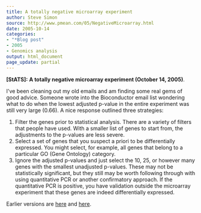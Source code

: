 ```yaml
---
title: A totally negative microarray experiment
author: Steve Simon
source: http://www.pmean.com/05/NegativeMicroarray.html
date: 2005-10-14
categories:
- "*Blog post"
- 2005
- Genomics analysis
output: html_document
page_update: partial
---
```

**[StATS]:** **A totally negative microarray
experiment (October 14, 2005)**.

I've been cleaning out my old emails and am finding some real gems of
good advice. Someone wrote into the Bioconductor email list wondering
what to do when the lowest adjusted p-value in the entire experiment was
still very large (0.66). A nice response outlined three strategies:

1.  Filter the genes prior to statistical analysis. There are a variety
    of filters that people have used. With a smaller list of genes to
    start from, the adjustments to the p-values are less severe.
2.  Select a set of genes that you suspect a priori to be differentially
    expressed. You might select, for example, all genes that belong to a
    particular GO (Gene Ontology) category.
3.  Ignore the adjusted p-values and just select the 10, 25, or however
    many genes with the smallest unadjusted p-values. These may not be
    statistically significant, but they still may be worth following
    through with using quantitative PCR or another confirmatory
    approach. If the quantitative PCR is positive, you have validation
    outside the microarray experiment that these genes are indeed
    differentially expressed.

Earlier versions are [here][sim1] and [here][sim2].

[sim1]: http://www.pmean.com/05/NegativeMicroarray.html
[sim2]: http://new.pmean.com/negative-micro-array-experiment/
